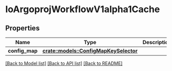 # IoArgoprojWorkflowV1alpha1Cache

## Properties

Name | Type | Description | Notes
------------ | ------------- | ------------- | -------------
**config_map** | [**crate::models::ConfigMapKeySelector**](ConfigMapKeySelector.md) |  | 

[[Back to Model list]](../README.md#documentation-for-models) [[Back to API list]](../README.md#documentation-for-api-endpoints) [[Back to README]](../README.md)


